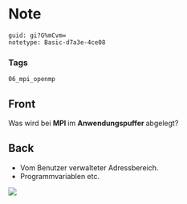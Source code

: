 # Note
```
guid: gi?G%mCvm=
notetype: Basic-d7a3e-4ce08
```

### Tags
```
06_mpi_openmp
```

## Front
Was wird bei <b>MPI </b>im <b>Anwendungspuffer </b>abgelegt?

## Back
<div>
<div><ul>
<li>Vom Benutzer verwalteter Adressbereich.</li>
<li>Programmvariablen etc.</li>
</ul>
</div></div><img src="49326893.png">

